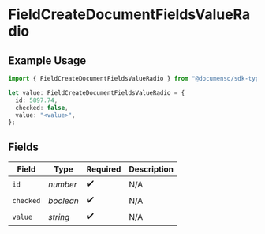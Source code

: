 # FieldCreateDocumentFieldsValueRadio

## Example Usage

```typescript
import { FieldCreateDocumentFieldsValueRadio } from "@documenso/sdk-typescript/models/operations";

let value: FieldCreateDocumentFieldsValueRadio = {
  id: 5897.74,
  checked: false,
  value: "<value>",
};
```

## Fields

| Field              | Type               | Required           | Description        |
| ------------------ | ------------------ | ------------------ | ------------------ |
| `id`               | *number*           | :heavy_check_mark: | N/A                |
| `checked`          | *boolean*          | :heavy_check_mark: | N/A                |
| `value`            | *string*           | :heavy_check_mark: | N/A                |